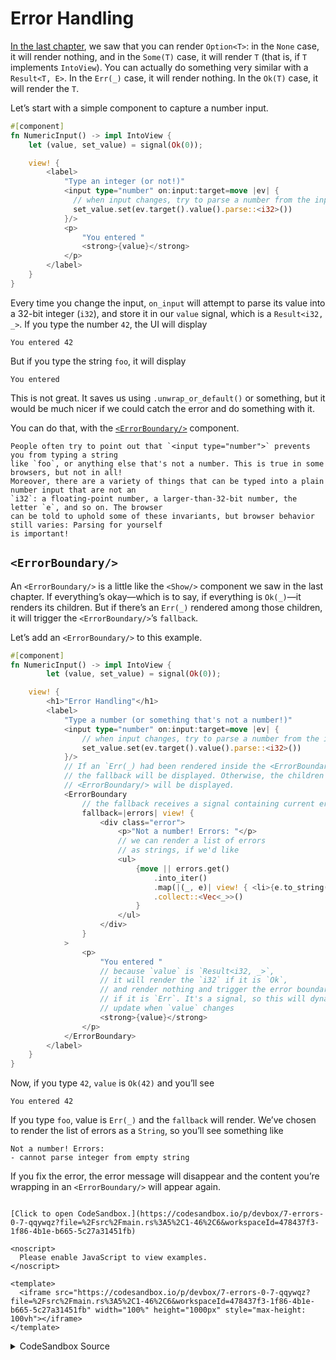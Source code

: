 # Error Handling

[In the last chapter](./06_control_flow.md), we saw that you can render `Option<T>`:
in the `None` case, it will render nothing, and in the `Some(T)` case, it will render `T`
(that is, if `T` implements `IntoView`). You can actually do something very similar
with a `Result<T, E>`. In the `Err(_)` case, it will render nothing. In the `Ok(T)`
case, it will render the `T`.

Let’s start with a simple component to capture a number input.

```rust
#[component]
fn NumericInput() -> impl IntoView {
    let (value, set_value) = signal(Ok(0));

    view! {
        <label>
            "Type an integer (or not!)"
            <input type="number" on:input:target=move |ev| {
              // when input changes, try to parse a number from the input
              set_value.set(ev.target().value().parse::<i32>())
            }/>
            <p>
                "You entered "
                <strong>{value}</strong>
            </p>
        </label>
    }
}
```

Every time you change the input, `on_input` will attempt to parse its value into a 32-bit
integer (`i32`), and store it in our `value` signal, which is a `Result<i32, _>`. If you
type the number `42`, the UI will display

```
You entered 42
```

But if you type the string `foo`, it will display

```
You entered
```

This is not great. It saves us using `.unwrap_or_default()` or something, but it would be
much nicer if we could catch the error and do something with it.

You can do that, with the [`<ErrorBoundary/>`](https://docs.rs/leptos/latest/leptos/error/fn.ErrorBoundary.html)
component.

```admonish note
People often try to point out that `<input type="number">` prevents you from typing a string
like `foo`, or anything else that's not a number. This is true in some browsers, but not in all!
Moreover, there are a variety of things that can be typed into a plain number input that are not an
`i32`: a floating-point number, a larger-than-32-bit number, the letter `e`, and so on. The browser
can be told to uphold some of these invariants, but browser behavior still varies: Parsing for yourself
is important!
```

## `<ErrorBoundary/>`

An `<ErrorBoundary/>` is a little like the `<Show/>` component we saw in the last chapter.
If everything’s okay—which is to say, if everything is `Ok(_)`—it renders its children.
But if there’s an `Err(_)` rendered among those children, it will trigger the
`<ErrorBoundary/>`’s `fallback`.

Let’s add an `<ErrorBoundary/>` to this example.

```rust
#[component]
fn NumericInput() -> impl IntoView {
        let (value, set_value) = signal(Ok(0));

    view! {
        <h1>"Error Handling"</h1>
        <label>
            "Type a number (or something that's not a number!)"
            <input type="number" on:input:target=move |ev| {
                // when input changes, try to parse a number from the input
                set_value.set(ev.target().value().parse::<i32>())
            }/>
            // If an `Err(_) had been rendered inside the <ErrorBoundary/>,
            // the fallback will be displayed. Otherwise, the children of the
            // <ErrorBoundary/> will be displayed.
            <ErrorBoundary
                // the fallback receives a signal containing current errors
                fallback=|errors| view! {
                    <div class="error">
                        <p>"Not a number! Errors: "</p>
                        // we can render a list of errors
                        // as strings, if we'd like
                        <ul>
                            {move || errors.get()
                                .into_iter()
                                .map(|(_, e)| view! { <li>{e.to_string()}</li>})
                                .collect::<Vec<_>>()
                            }
                        </ul>
                    </div>
                }
            >
                <p>
                    "You entered "
                    // because `value` is `Result<i32, _>`,
                    // it will render the `i32` if it is `Ok`,
                    // and render nothing and trigger the error boundary
                    // if it is `Err`. It's a signal, so this will dynamically
                    // update when `value` changes
                    <strong>{value}</strong>
                </p>
            </ErrorBoundary>
        </label>
    }
}
```

Now, if you type `42`, `value` is `Ok(42)` and you’ll see

```
You entered 42
```

If you type `foo`, value is `Err(_)` and the `fallback` will render. We’ve chosen to render
the list of errors as a `String`, so you’ll see something like

```
Not a number! Errors:
- cannot parse integer from empty string
```

If you fix the error, the error message will disappear and the content you’re wrapping in
an `<ErrorBoundary/>` will appear again.

```admonish sandbox title="Live example" collapsible=true

[Click to open CodeSandbox.](https://codesandbox.io/p/devbox/7-errors-0-7-qqywqz?file=%2Fsrc%2Fmain.rs%3A5%2C1-46%2C6&workspaceId=478437f3-1f86-4b1e-b665-5c27a31451fb)

<noscript>
  Please enable JavaScript to view examples.
</noscript>

<template>
  <iframe src="https://codesandbox.io/p/devbox/7-errors-0-7-qqywqz?file=%2Fsrc%2Fmain.rs%3A5%2C1-46%2C6&workspaceId=478437f3-1f86-4b1e-b665-5c27a31451fb" width="100%" height="1000px" style="max-height: 100vh"></iframe>
</template>
```

<details>
<summary>CodeSandbox Source</summary>

```rust
use leptos::prelude::*;

#[component]
fn App() -> impl IntoView {
    let (value, set_value) = signal(Ok(0));

    view! {
        <h1>"Error Handling"</h1>
        <label>
            "Type a number (or something that's not a number!)"
            <input type="number" on:input:target=move |ev| {
                // when input changes, try to parse a number from the input
                set_value.set(ev.target().value().parse::<i32>())
            }/>
            // If an `Err(_) had been rendered inside the <ErrorBoundary/>,
            // the fallback will be displayed. Otherwise, the children of the
            // <ErrorBoundary/> will be displayed.
            <ErrorBoundary
                // the fallback receives a signal containing current errors
                fallback=|errors| view! {
                    <div class="error">
                        <p>"Not a number! Errors: "</p>
                        // we can render a list of errors
                        // as strings, if we'd like
                        <ul>
                            {move || errors.get()
                                .into_iter()
                                .map(|(_, e)| view! { <li>{e.to_string()}</li>})
                                .collect::<Vec<_>>()
                            }
                        </ul>
                    </div>
                }
            >
                <p>
                    "You entered "
                    // because `value` is `Result<i32, _>`,
                    // it will render the `i32` if it is `Ok`,
                    // and render nothing and trigger the error boundary
                    // if it is `Err`. It's a signal, so this will dynamically
                    // update when `value` changes
                    <strong>{value}</strong>
                </p>
            </ErrorBoundary>
        </label>
    }
}

fn main() {
    leptos::mount::mount_to_body(App)
}
```

</details>
</preview>
